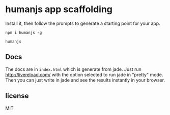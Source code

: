 # humanjs app scaffolding

Install it, then follow the prompts to generate a starting point for your app.

```
npm i humanjs -g

humanjs
``` 

## Docs

The docs are in `index.html` which is generate from jade. Just run http://livereload.com/ with the option selected to run jade in "pretty" mode. Then you can just write in jade and see the results instantly in your browser.

## license

MIT
